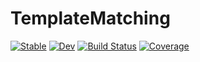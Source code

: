 # TemplateMatching

[![Stable](https://img.shields.io/badge/docs-stable-blue.svg)](https://stefanocampanella.github.io/TemplateMatching.jl/stable)
[![Dev](https://img.shields.io/badge/docs-dev-blue.svg)](https://stefanocampanella.github.io/TemplateMatching.jl/dev)
[![Build Status](https://github.com/stefanocampanella/TemplateMatching.jl/actions/workflows/CI.yml/badge.svg?branch=master)](https://github.com/stefanocampanella/TemplateMatching.jl/actions/workflows/CI.yml?query=branch%3Amaster)
[![Coverage](https://codecov.io/gh/stefanocampanella/TemplateMatching.jl/branch/master/graph/badge.svg)](https://codecov.io/gh/stefanocampanella/TemplateMatching.jl)
